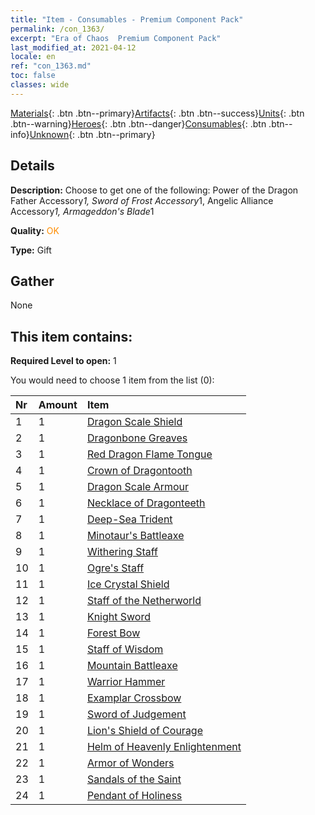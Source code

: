 ```yaml
---
title: "Item - Consumables - Premium Component Pack"
permalink: /con_1363/
excerpt: "Era of Chaos  Premium Component Pack"
last_modified_at: 2021-04-12
locale: en
ref: "con_1363.md"
toc: false
classes: wide
---
```

 [Materials](/Items/){: .btn .btn--primary}[Artifacts](/Items/Artifacts/){: .btn .btn--success}[Units](/Items/Units/){: .btn .btn--warning}[Heroes](/Items/Heroes/){: .btn .btn--danger}[Consumables](/Items/Consumables/){: .btn .btn--info}[Unknown](/Items/Unknown/){: .btn .btn--primary}

## Details
 **Description:** Choose to get one of the following: Power of the Dragon Father Accessory*1, Sword of Frost Accessory*1, Angelic Alliance Accessory*1, Armageddon's Blade*1

 **Quality:** <span style="color: #FF8C00">OK</span>

 **Type:** Gift

## Gather

  None

## This item contains:

 **Required Level to open:** 1

 You would need to choose 1 item from the list (0):

  | Nr | Amount |     Item    |
  |:---|:-------|:------------|
  | 1 | 1 | [Dragon Scale Shield](/Items/art_144/) | 
  | 2 | 1 | [Dragonbone Greaves](/Items/art_145/) | 
  | 3 | 1 | [Red Dragon Flame Tongue](/Items/art_146/) | 
  | 4 | 1 | [Crown of Dragontooth](/Items/art_147/) | 
  | 5 | 1 | [Dragon Scale Armour](/Items/art_148/) | 
  | 6 | 1 | [Necklace of Dragonteeth](/Items/art_149/) | 
  | 7 | 1 | [Deep-Sea Trident](/Items/art_160/) | 
  | 8 | 1 | [Minotaur's Battleaxe](/Items/art_161/) | 
  | 9 | 1 | [Withering Staff](/Items/art_162/) | 
  | 10 | 1 | [Ogre's Staff](/Items/art_163/) | 
  | 11 | 1 | [Ice Crystal Shield](/Items/art_164/) | 
  | 12 | 1 | [Staff of the Netherworld](/Items/art_165/) | 
  | 13 | 1 | [Knight Sword](/Items/art_166/) | 
  | 14 | 1 | [Forest Bow](/Items/art_167/) | 
  | 15 | 1 | [Staff of Wisdom](/Items/art_168/) | 
  | 16 | 1 | [Mountain Battleaxe](/Items/art_169/) | 
  | 17 | 1 | [Warrior Hammer](/Items/art_170/) | 
  | 18 | 1 | [Examplar Crossbow](/Items/art_171/) | 
  | 19 | 1 | [Sword of Judgement](/Items/art_150/) | 
  | 20 | 1 | [Lion's Shield of Courage](/Items/art_151/) | 
  | 21 | 1 | [Helm of Heavenly Enlightenment](/Items/art_152/) | 
  | 22 | 1 | [Armor of Wonders](/Items/art_153/) | 
  | 23 | 1 | [Sandals of the Saint](/Items/art_154/) | 
  | 24 | 1 | [Pendant of Holiness](/Items/art_155/) | 
